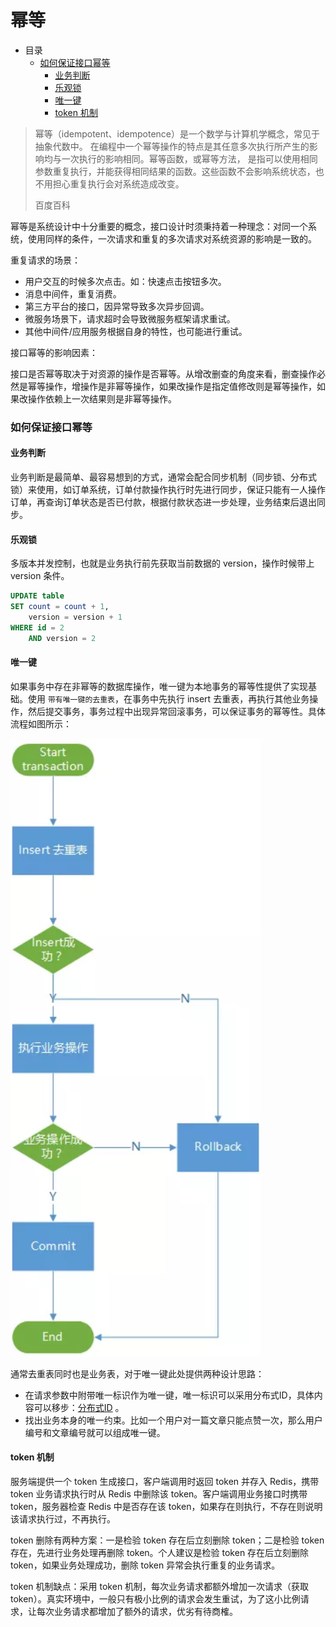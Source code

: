 # 幂等

- 目录
    - [如何保证接口幂等](#如何保证接口幂等)
      - [业务判断](#业务判断)
      - [乐观锁](#乐观锁)
      - [唯一键](#唯一键)
      - [token 机制](#token-机制)

> 幂等（idempotent、idempotence）是一个数学与计算机学概念，常见于抽象代数中。 在编程中一个幂等操作的特点是其任意多次执行所产生的影响均与一次执行的影响相同。幂等函数，或幂等方法，
> 是指可以使用相同参数重复执行，并能获得相同结果的函数。这些函数不会影响系统状态，也不用担心重复执行会对系统造成改变。
>
> 百度百科

幂等是系统设计中十分重要的概念，接口设计时须秉持着一种理念：对同一个系统，使用同样的条件，一次请求和重复的多次请求对系统资源的影响是一致的。 

重复请求的场景：

- 用户交互的时候多次点击。如：快速点击按钮多次。
- 消息中间件，重复消费。
- 第三方平台的接口，因异常导致多次异步回调。
- 微服务场景下，请求超时会导致微服务框架请求重试。
- 其他中间件/应用服务根据自身的特性，也可能进行重试。

接口幂等的影响因素：

接口是否幂等取决于对资源的操作是否幂等。从增改删查的角度来看，删查操作必然是幂等操作，增操作是非幂等操作，如果改操作是指定值修改则是幂等操作，如果改操作依赖上一次结果则是非幂等操作。

### 如何保证接口幂等

#### 业务判断

业务判断是最简单、最容易想到的方式，通常会配合同步机制（同步锁、分布式锁）来使用，如订单系统，订单付款操作执行时先进行同步，保证只能有一人操作订单，再查询订单状态是否已付款，根据付款状态进一步处理，业务结束后退出同步。

#### 乐观锁

多版本并发控制，也就是业务执行前先获取当前数据的 version，操作时候带上 version 条件。

```sql
UPDATE table
SET count = count + 1,
    version = version + 1
WHERE id = 2
    AND version = 2
```

#### 唯一键

如果事务中存在非幂等的数据库操作，唯一键为本地事务的幂等性提供了实现基础。使用 `带有唯一键的去重表`，在事务中先执行 insert 去重表，再执行其他业务操作，然后提交事务，事务过程中出现异常回滚事务，可以保证事务的幂等性。具体流程如图所示：

<div align="left">
    <img src="https://github.com/lazecoding/Note/blob/main/images/systemdesign/幂等-唯一键流程.png" width="400px">
</div>

通常去重表同时也是业务表，对于唯一键此处提供两种设计思路：

- 在请求参数中附带唯一标识作为唯一键，唯一标识可以采用分布式ID，具体内容可以移步：[分布式ID](https://github.com/lazecoding/Note/blob/main/note/articles/systemdesign/DistributedId.md) 。
- 找出业务本身的唯一约束。比如一个用户对一篇文章只能点赞一次，那么用户编号和文章编号就可以组成唯一键。

#### token 机制

服务端提供一个 token 生成接口，客户端调用时返回 token 并存入 Redis，携带 token 业务请求执行时从 Redis 中删除该 token。客户端调用业务接口时携带 token，服务器检查 Redis 中是否存在该 token，如果存在则执行，不存在则说明该请求执行过，不再执行。

token 删除有两种方案：一是检验 token 存在后立刻删除 token；二是检验 token 存在，先进行业务处理再删除 token。个人建议是检验 token 存在后立刻删除 token，如果业务处理成功，删除 token 异常会执行重复的业务请求。

token 机制缺点：采用 token 机制，每次业务请求都额外增加一次请求（获取 token）。真实环境中，一般只有极小比例的请求会发生重试，为了这小比例请求，让每次业务请求都增加了额外的请求，优劣有待商榷。


